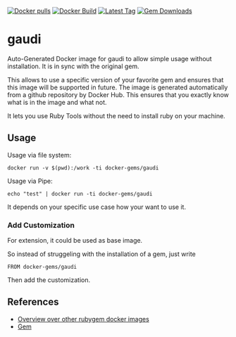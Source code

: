 [![Docker pulls](https://img.shields.io/docker/pulls/rubygem/gaudi.svg)](https://hub.docker.com/r/rubygem/gaudi/)
[![Docker Build](https://img.shields.io/docker/automated/rubygem/gaudi.svg)](https://hub.docker.com/r/rubygem/gaudi/)
[![Latest Tag](https://img.shields.io/github/tag/docker-rubygem/gaudi.svg)](https://hub.docker.com/r/rubygem/gaudi/)
[![Gem Downloads](https://img.shields.io/gem/dt/gaudi.svg)](https://rubygems.org/gems/gaudi/)
# gaudi

Auto-Generated Docker image for gaudi to allow simple usage without installation.
It is in sync with the original gem.

This allows to use a specific version of your favorite gem and ensures that this image will be supported in future.
The image is generated automatically from a github repository by Docker Hub.
This ensures that you exactly know what is in the image and what not.

It lets you use Ruby Tools without the need to install ruby on your machine.

## Usage

Usage via file system:

`docker run -v $(pwd):/work -ti docker-gems/gaudi`

Usage via Pipe:

`echo "test" | docker run -ti docker-gems/gaudi`

It depends on your specific use case how your want to use it.

### Add Customization

For extension, it could be used as base image.

So instead of struggeling with the installation of a gem, just write

`FROM docker-gems/gaudi`

Then add the customization.

## References

 - [Overview over other rubygem docker images](https://github.com/thinkbot/docker-rubygem)
 - [Gem](https://rubygems.org/gems/gaudi/)
